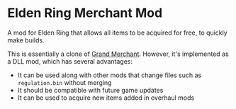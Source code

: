 # Elden Ring Merchant Mod

A mod for Elden Ring that allows all items to be acquired for free, to quickly make builds.

This is essentially a clone of [Grand Merchant](https://www.nexusmods.com/eldenring/mods/129).
However, it's implemented as a DLL mod, which has several advantages:

- It can be used along with other mods that change files such as `regulation.bin` without merging
- It should be compatible with future game updates
- It can be used to acquire new items added in overhaul mods
